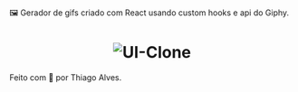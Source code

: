  <span align="center">:framed_picture: Gerador de gifs criado com React usando custom hooks e api do Giphy.</span>
 

<h1 align="center">

  <img alt="UI-Clone" title="UI-Clone-ML" src="https://ik.imagekit.io/hld13bjzb1/Captura_de_tela_de_2020-09-26_18-29-04_kuShYXUua.png"  />
</h1>     
     
      
     
Feito com :purple_heart: por Thiago Alves. 

